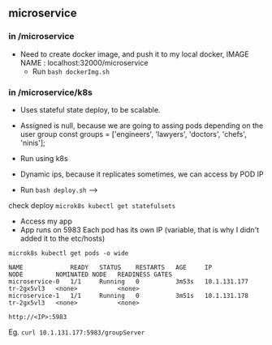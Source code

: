 ## microservice
### in /microservice

- Need to create docker image, and push it to my local docker, 
IMAGE NAME : localhost:32000/microservice
    - Run `bash dockerImg.sh`

### in /microservice/k8s 
- Uses stateful state deploy, to be scalable.

- Assigned is null, because we are going to assing pods depending on the user group const groups = ['engineers', 'lawyers', 'doctors', 'chefs', 'ninis'];

- Run using k8s 
- Dynamic ips, because it replicates sometimes, we can access by POD IP
- Run `bash deploy.sh` --> 

check deploy `microk8s kubectl get statefulsets`


- Access my app
- App runs on 5983
Each pod has its own IP (variable, that is why I didn't added it to the etc/hosts)


```
microk8s kubectl get pods -o wide

NAME             READY   STATUS    RESTARTS   AGE     IP             NODE         NOMINATED NODE   READINESS GATES
microservice-0   1/1     Running   0          3m53s   10.1.131.177   tr-2gx5vl3   <none>           <none>
microservice-1   1/1     Running   0          3m51s   10.1.131.178   tr-2gx5vl3   <none>           <none>
```

`http://<IP>:5983` 

Eg.  `curl 10.1.131.177:5983/groupServer`

